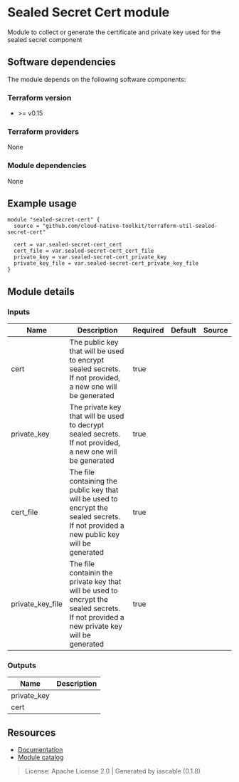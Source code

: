 # Sealed Secret Cert module

Module to collect or generate the certificate and private key used for the sealed secret component


## Software dependencies

The module depends on the following software components:

### Terraform version

- \>= v0.15

### Terraform providers


None

### Module dependencies


None

## Example usage

```hcl
module "sealed-secret-cert" {
  source = "github.com/cloud-native-toolkit/terraform-util-sealed-secret-cert"

  cert = var.sealed-secret-cert_cert
  cert_file = var.sealed-secret-cert_cert_file
  private_key = var.sealed-secret-cert_private_key
  private_key_file = var.sealed-secret-cert_private_key_file
}

```

## Module details

### Inputs

| Name | Description | Required | Default | Source |
|------|-------------|---------|----------|--------|
| cert | The public key that will be used to encrypt sealed secrets. If not provided, a new one will be generated | true |  |  |
| private_key | The private key that will be used to decrypt sealed secrets. If not provided, a new one will be generated | true |  |  |
| cert_file | The file containing the public key that will be used to encrypt the sealed secrets. If not provided a new public key will be generated | true |  |  |
| private_key_file | The file containin the private key that will be used to encrypt the sealed secrets. If not provided a new private key will be generated | true |  |  |

### Outputs

| Name | Description |
|------|-------------|
| private_key |  |
| cert |  |

## Resources

- [Documentation](https://operate.cloudnativetoolkit.dev)
- [Module catalog](https://modules.cloudnativetoolkit.dev)

> License: Apache License 2.0 | Generated by iascable (0.1.8)
